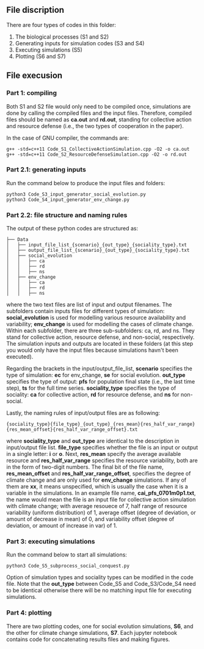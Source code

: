 ## File discription

There are four types of codes in this folder:

1. The biological processes (S1 and S2)
2. Generating inputs for simulation codes (S3 and S4)
3. Executing simulations (S5)
4. Plotting (S6 and S7)

## File execusion

### Part 1: compiling
Both S1 and S2 file would only need to be compiled once, simulations are done by calling the compiled files and the input files. Therefore, compiled files should be named as __ca.out__ and __rd.out__, standing for collective action and resource defense (i.e., the two types of cooperation in the paper). 

In the case of GNU compiler, the commands are:

```
g++ -std=c++11 Code_S1_CollectiveActionSimulation.cpp -O2 -o ca.out
g++ -std=c++11 Code_S2_ResourceDefenseSimulation.cpp -O2 -o rd.out
```

### Part 2.1: generating inputs
Run the command below to produce the input files and folders:
```
python3 Code_S3_input_generator_social_evolution.py
python3 Code_S4_input_generator_env_change.py
```

### Part 2.2: file structure and naming rules
The output of these python codes are structured as:
```
├── Data
│   ├── input_file_list_{scenario}_{out_type}_{sociality_type}.txt
│   ├── output_file_list_{scenario}_{out_type}_{sociality_type}.txt
│   ├── social_evolution
│   │   ├── ca
│   │   ├── rd
│   │   ├── ns
│   ├── env_change
│   │   ├── ca
│   │   ├── rd
│   │   ├── ns
```
where the two text files are list of input and output filenames. The subfolders contain inputs files for different types of simulation: __social_evolution__ is used for modelling various resource availability and variability; __env_change__ is used for modelling the cases of climate change. Within each subfolder, there are three sub-subfolders: ca, rd, and ns. They stand for collective action, resource defense, and non-social, respectively. The simulation inputs and outputs are located in these folders (at this step you would only have the input files because simulations havn't been executed). 

Regarding the brackets in the input/output_file_list, __scenario__ specifies the type of simulation: __ec__ for env_change, __se__ for social evolution. __out_type__ specifies the type of output: __pfs__ for population final state (i.e., the last time step), __ts__ for the full time series. __sociality_type__ specifies the type of sociality: __ca__ for collective action, __rd__ for resource defense, and __ns__ for non-social.

Lastly, the naming rules of input/output files are as following:
```
{sociality_type}{file_type}_{out_type}_{res_mean}{res_half_var_range}{res_mean_offset}{res_half_var_range_offset}.txt
```
where __sociality_type__ and __out_type__ are identical to the description in input/output file list. __file_type__ specifies whether the file is an input or output in a single letter: __i__ or __o__. Next, __res_mean__ specify the average available resource and __res_half_var_range__ specifies the resource variability, both are in the form of two-digit numbers. The final bit of the file name, __res_mean_offset__ and __res_half_var_range_offset__, specifies the degree of climate change and are only used for __env_change__ simulations. If any of them are __xx__, it means unspecified, which is usually the case when it is a variable in the simulations. In an example file name, __cai_pfs_0701m0p1.txt__, the name would mean the file is an input file for collective action simulation with climate change; with average resouece of 7, half range of resource variability (uniform distribution) of 1, average offset (degree of deviation, or amount of decrease in mean) of 0, and variability offset (degree of deviation, or amount of increase in var) of 1.

### Part 3: executing simulations
Run the command below to start all simulations:
```
python3 Code_S5_subprocess_social_conquest.py
```
Option of simulation types and sociality types can be modified in the code file. Note that the __out_type__ between Code_S5 and Code_S3/Code_S4 need to be identical otherwise there will be no matching input file for executing simulations.

### Part 4: plotting
There are two plotting codes, one for social evolution simulations, __S6__, and the other for climate change simulations, __S7__. Each jupyter notebook contains code for concatenating results files and making figures. 
